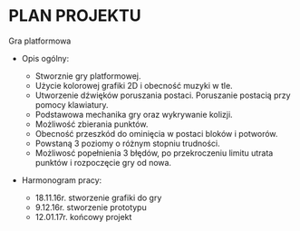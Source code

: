# PLAN PROJEKTU

Gra platformowa

* Opis ogólny:
  - Stworznie gry platformowej. 
  - Użycie kolorowej grafiki 2D i obecność muzyki w tle. 
  - Utworzenie dźwięków poruszania postaci. Poruszanie postacią przy pomocy klawiatury. 
  - Podstawowa mechanika gry oraz wykrywanie kolizji. 
  - Możliwość zbierania punktów. 
  - Obecność przeszkód do ominięcia w postaci bloków i potworów. 
  - Powstaną 3 poziomy o różnym stopniu trudności. 
  - Możliwosć popełnienia 3 błędów, po przekroczeniu limitu utrata punktów i rozpoczęcie gry od nowa.
  
* Harmonogram pracy:
  - 18.11.16r. stworzenie grafiki do gry
  - 9.12.16r. stworzenie prototypu
  - 12.01.17r. końcowy projekt 
